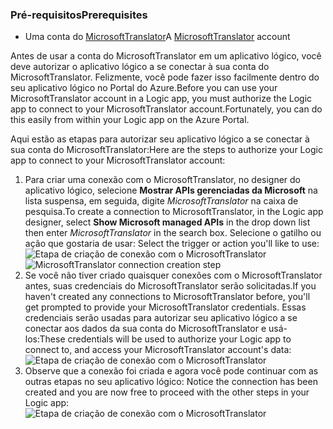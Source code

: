 ### <a name="prerequisites"></a><span data-ttu-id="b12e2-101">Pré-requisitos</span><span class="sxs-lookup"><span data-stu-id="b12e2-101">Prerequisites</span></span>
* <span data-ttu-id="b12e2-102">Uma conta do [MicrosoftTranslator](https://www.microsoft.com/translator)</span><span class="sxs-lookup"><span data-stu-id="b12e2-102">A [MicrosoftTranslator](https://www.microsoft.com/translator) account</span></span>  

<span data-ttu-id="b12e2-103">Antes de usar a conta do MicrosoftTranslator em um aplicativo lógico, você deve autorizar o aplicativo lógico a se conectar à sua conta do MicrosoftTranslator. Felizmente, você pode fazer isso facilmente dentro do seu aplicativo lógico no Portal do Azure.</span><span class="sxs-lookup"><span data-stu-id="b12e2-103">Before you can use your MicrosoftTranslator account in a Logic app, you must authorize the Logic app to connect to your MicrosoftTranslator account.Fortunately, you can do this easily from within your Logic app on the Azure Portal.</span></span>  

<span data-ttu-id="b12e2-104">Aqui estão as etapas para autorizar seu aplicativo lógico a se conectar à sua conta do MicrosoftTranslator:</span><span class="sxs-lookup"><span data-stu-id="b12e2-104">Here are the steps to authorize your Logic app to connect to your MicrosoftTranslator account:</span></span>  

1. <span data-ttu-id="b12e2-105">Para criar uma conexão com o MicrosoftTranslator, no designer do aplicativo lógico, selecione **Mostrar APIs gerenciadas da Microsoft** na lista suspensa, em seguida, digite *MicrosoftTranslator* na caixa de pesquisa.</span><span class="sxs-lookup"><span data-stu-id="b12e2-105">To create a connection to MicrosoftTranslator, in the Logic app designer, select **Show Microsoft managed APIs** in the drop down list then enter *MicrosoftTranslator* in the search box.</span></span> <span data-ttu-id="b12e2-106">Selecione o gatilho ou ação que gostaria de usar: </span><span class="sxs-lookup"><span data-stu-id="b12e2-106">Select the trigger or action you'll like to use:</span></span>  
   <span data-ttu-id="b12e2-107">![Etapa de criação de conexão com o MicrosoftTranslator](./media/connectors-create-api-microsofttranslator/microsofttranslator-1.png)</span><span class="sxs-lookup"><span data-stu-id="b12e2-107">![MicrosoftTranslator connection creation step](./media/connectors-create-api-microsofttranslator/microsofttranslator-1.png)</span></span>  
2. <span data-ttu-id="b12e2-108">Se você não tiver criado quaisquer conexões com o MicrosoftTranslator antes, suas credenciais do MicrosoftTranslator serão solicitadas.</span><span class="sxs-lookup"><span data-stu-id="b12e2-108">If you haven't created any connections to MicrosoftTranslator before, you'll get prompted to provide your MicrosoftTranslator credentials.</span></span> <span data-ttu-id="b12e2-109">Essas credenciais serão usadas para autorizar seu aplicativo lógico a se conectar aos dados da sua conta do MicrosoftTranslator e usá-los:</span><span class="sxs-lookup"><span data-stu-id="b12e2-109">These credentials will be used to authorize your Logic app to connect to, and access your MicrosoftTranslator account's data:</span></span>  
   ![Etapa de criação de conexão com o MicrosoftTranslator](./media/connectors-create-api-microsofttranslator/microsofttranslator-2.png)  
3. <span data-ttu-id="b12e2-111">Observe que a conexão foi criada e agora você pode continuar com as outras etapas no seu aplicativo lógico: </span><span class="sxs-lookup"><span data-stu-id="b12e2-111">Notice the connection has been created and you are now free to proceed with the other steps in your Logic app:</span></span>  
   ![Etapa de criação de conexão com o MicrosoftTranslator](./media/connectors-create-api-microsofttranslator/microsofttranslator-3.png)  

